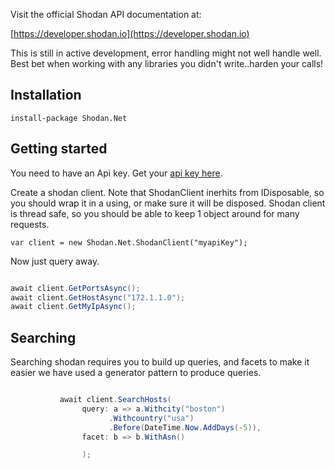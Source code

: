 Visit the official Shodan API documentation at:

[https://developer.shodan.io](https://developer.shodan.io)

This is still in active development, error handling might not well handle well. Best bet when working with any libraries you didn't write..harden your calls!

## Installation

`install-package Shodan.Net`

## Getting started

You need to have an Api key. Get your [api key here](http://www.shodanhq.com/api_doc).


Create a shodan client. Note that ShodanClient inerhits from IDisposable, so you should wrap it in a using, or make sure it will be disposed. Shodan client is thread safe, so you should be able to keep 1 object around for many requests.

`var client = new Shodan.Net.ShodanClient("myapiKey");`

Now just query away.

```csharp

await client.GetPortsAsync();
await client.GetHostAsync("172.1.1.0");
await client.GetMyIpAsync();


```


## Searching

Searching shodan requires you to build up queries, and facets to make it easier we have used a generator pattern to produce queries.

```csharp

           await client.SearchHosts(
                query: a => a.Withcity("boston")
                      .Withcountry("usa")
                      .Before(DateTime.Now.AddDays(-5)),
                facet: b => b.WithAsn()

                );


```
